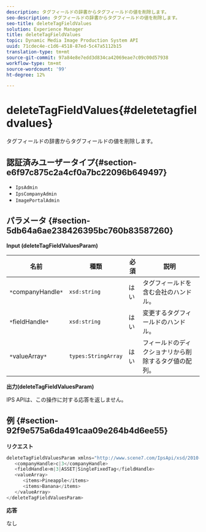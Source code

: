 ```yaml
---
description: タグフィールドの辞書からタグフィールドの値を削除します。
seo-description: タグフィールドの辞書からタグフィールドの値を削除します。
seo-title: deleteTagFieldValues
solution: Experience Manager
title: deleteTagFieldValues
topic: Dynamic Media Image Production System API
uuid: 71cdec4e-c1d6-4518-87ed-5c47a5112b15
translation-type: tm+mt
source-git-commit: 97a84e8e7edd3d834ca42069eae7c09c00d57938
workflow-type: tm+mt
source-wordcount: '99'
ht-degree: 12%

---
```



# deleteTagFieldValues{#deletetagfieldvalues}

タグフィールドの辞書からタグフィールドの値を削除します。

## 認証済みユーザータイプ{#section-e6f97c875c2a4cf0a7bc22096b649497}

* `IpsAdmin`
* `IpsCompanyAdmin`
* `ImagePortalAdmin`

## パラメータ {#section-5db64a6ae238426395bc760b83587260}

**Input (deleteTagFieldValuesParam)**

| 名前 | 種類 | 必須 | 説明 |
|---|---|---|---|
| `*`companyHandle`*` | `xsd:string` | はい | タグフィールドを含む会社のハンドル。 |
| `*`fieldHandle`*` | `xsd:string` | はい | 変更するタグフィールドのハンドル。 |
| `*`valueArray`*` | `types:StringArray` | はい | フィールドのディクショナリから削除するタグ値の配列。 |

**出力(deleteTagFieldValuesParam)**

IPS APIは、この操作に対する応答を返しません。

## 例 {#section-92f9e575a6da491caa09e264b4d6ee55}

**リクエスト**

```java
deleteTagFieldValuesParam xmlns="http://www.scene7.com/IpsApi/xsd/2010-01-31">
   <companyHandle>c|3</companyHandle>
   <fieldHandle>m|3|ASSET|SingleFixedTag</fieldHandle>
   <valueArray>
      <items>Pineapple</items>
      <items>Banana</items>
   </valueArray>
</deleteTagFieldValuesParam>
```

**応答**

なし
